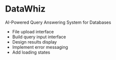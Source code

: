 # DataWhiz
AI-Powered Query Answering System for Databases
- File upload interface
- Build query input interface
- Design results display
- Implement error messaging
- Add loading states
